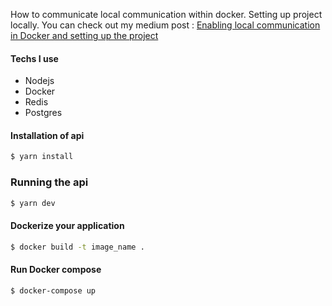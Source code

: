 How to communicate local communication within docker. Setting up project locally. You can check out my medium post : [Enabling local communication in Docker and setting up the project](https://medium.com/@kaant43/enabling-local-communication-in-docker-and-setting-up-the-project-5b92d12d6b7a)
#### Techs I use
 - Nodejs
 - Docker
 - Redis
 - Postgres

#### Installation of api
```bash
$ yarn install
```
### Running the api

```bash
$ yarn dev

```
#### Dockerize your application
```bash
$ docker build -t image_name . 
```
#### Run Docker compose 
```bash
$ docker-compose up 
```
